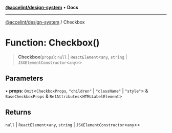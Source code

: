 [**@accelint/design-system**](../README.md) • **Docs**

***

[@accelint/design-system](../README.md) / Checkbox

# Function: Checkbox()

> **Checkbox**(`props`): `null` \| `ReactElement`\<`any`, `string` \| `JSXElementConstructor`\<`any`\>\>

## Parameters

• **props**: `Omit`\<`CheckboxProps`, `"children"` \| `"className"` \| `"style"`\> & `BaseCheckboxProps` & `RefAttributes`\<`HTMLLabelElement`\>

## Returns

`null` \| `ReactElement`\<`any`, `string` \| `JSXElementConstructor`\<`any`\>\>
